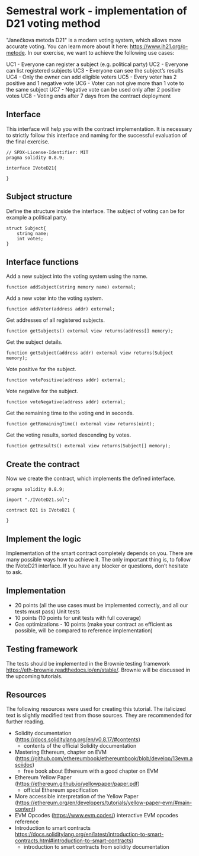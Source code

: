 # Semestral work - implementation of D21 voting method

"Janečkova metoda D21" is a modern voting system, which allows more accurate voting. You can learn more about it here: https://www.ih21.org/o-metode. In our exercise, we want to achieve the following use cases:

UC1 - Everyone can register a subject (e.g. political party)
UC2 - Everyone can list registered subjects
UC3 - Everyone can see the subject’s results
UC4 - Only the owner can add eligible voters
UC5 - Every voter has 2 positive and 1 negative vote
UC6 - Voter can not give more than 1 vote to the same subject
UC7 - Negative vote can be used only after 2 positive votes
UC8 - Voting ends after 7 days from the contract deployment

## Interface

This interface will help you with the contract implementation. It is necessary to strictly follow this interface and naming for the successful evaluation of the final exercise.

```
// SPDX-License-Identifier: MIT
pragma solidity 0.8.9;

interface IVoteD21{

}
```

## Subject structure

Define the structure inside the interface. The subject of voting can be for example a political party.

```
struct Subject{
    string name;
    int votes;
}
```

## Interface functions

Add a new subject into the voting system using the name.

```
function addSubject(string memory name) external;
```

Add a new voter into the voting system.

```
function addVoter(address addr) external;
```

Get addresses of all registered subjects.

```
function getSubjects() external view returns(address[] memory);
```

Get the subject details.

```
function getSubject(address addr) external view returns(Subject memory);
```

Vote positive for the subject.

```
function votePositive(address addr) external;
```

Vote negative for the subject.

```
function voteNegative(address addr) external;
```

Get the remaining time to the voting end in seconds.

```
function getRemainingTime() external view returns(uint);
```

Get the voting results, sorted descending by votes.

```
function getResults() external view returns(Subject[] memory);
```

## Create the contract

Now we create the contract, which implements the defined interface.

```
pragma solidity 0.8.9;

import "./IVoteD21.sol";

contract D21 is IVoteD21 {

}
```

## Implement the logic

Implementation of the smart contract completely depends on you. There are many possible ways how to achieve it. The only important thing is, to follow the IVoteD21 interface. If you have any blocker or questions, don’t hesitate to ask.

## Implementation
* 20 points (all the use cases must be implemented correctly, and all our tests must pass)
Unit tests
* 10 points (10 points for unit tests with full coverage)
* Gas optimizations - 10 points (make your contract as efficient as possible, will be compared to reference implementation)

## Testing framework

The tests should be implemented in the Brownie testing framework https://eth-brownie.readthedocs.io/en/stable/. Brownie will be discussed in the upcoming tutorials.


## Resources

The following resources were used for creating this tutorial. The italicized text is slightly modified text from those sources. They are recommended for further reading.

* Solidity documentation (https://docs.soliditylang.org/en/v0.8.17/#contents)
    * contents of the official Solidity documentation
* Mastering Ethereum, chapter on EVM (https://github.com/ethereumbook/ethereumbook/blob/develop/13evm.asciidoc)
    * free book about Ethereum with a good chapter on EVM
* Ethereum Yellow Paper (https://ethereum.github.io/yellowpaper/paper.pdf)
    * official Ethereum specification
* More accessible interpretation of the Yellow Paper (https://ethereum.org/en/developers/tutorials/yellow-paper-evm/#main-content)
* EVM Opcodes (https://www.evm.codes/)
interactive EVM opcodes reference
* Introduction to smart contracts https://docs.soliditylang.org/en/latest/introduction-to-smart-contracts.html#introduction-to-smart-contracts)
    * introduction to smart contracts from solidity documentation